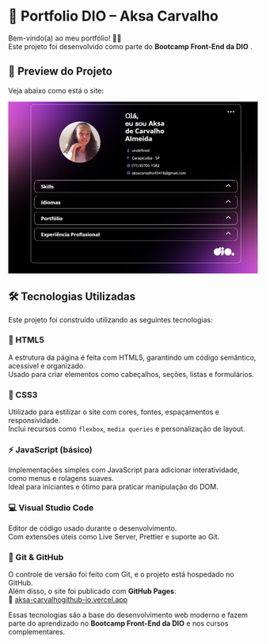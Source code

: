# 💼 Portfolio DIO – Aksa Carvalho

Bem-vindo(a) ao meu portfólio! 👩‍💻  
Este projeto foi desenvolvido como parte do **Bootcamp Front-End da DIO** .

## 📸 Preview do Projeto

Veja abaixo como está o site:

![Preview do site](./assets/img/Captura%20de%20Tela%20(68).png)

## 🛠 Tecnologias Utilizadas

Este projeto foi construído utilizando as seguintes tecnologias:

### 📄 HTML5
A estrutura da página é feita com HTML5, garantindo um código semântico, acessível e organizado.  
Usado para criar elementos como cabeçalhos, seções, listas e formulários.

### 🎨 CSS3
Utilizado para estilizar o site com cores, fontes, espaçamentos e responsividade.  
Inclui recursos como `flexbox`, `media queries` e personalização de layout.

### ⚡ JavaScript (básico)
Implementações simples com JavaScript para adicionar interatividade, como menus e rolagens suaves.  
Ideal para iniciantes e ótimo para praticar manipulação do DOM.

### 💻 Visual Studio Code
Editor de código usado durante o desenvolvimento.  
Com extensões úteis como Live Server, Prettier e suporte ao Git.

### 🐙 Git & GitHub
O controle de versão foi feito com Git, e o projeto está hospedado no GitHub.  
Além disso, o site foi publicado com **GitHub Pages**:  
🔗 [aksa-carvalhogithub-io.vercel.app]()



Essas tecnologias são a base do desenvolvimento web moderno e fazem parte do aprendizado no **Bootcamp Front-End da DIO** e nos cursos complementares.
